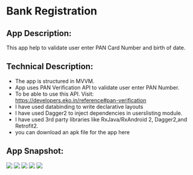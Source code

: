 # Bank Registration

## App Description:
This app help to validate user enter PAN Card Number and birth of date.

## Technical Description:
*	The app is structured in MVVM.
*   App uses PAN Verification API to validate user enter PAN Number.
*	To be able to use this API.
  Visit: https://developers.eko.in/reference#pan-verification
*	I have used databinding to write declarative layouts
*	I have used Dagger2 to inject dependencies in userslisting module.
*	I have used 3rd party libraries like RxJava/RxAndroid 2, Dagger2,and Retrofit2.
*	you can download an apk file for the app here

## App Snapshot:
![](doc/screenshot1.png)
![](doc/screenshot2.png)
![](doc/screenshot3.png)
![](doc/screenshot4.png)
![](idoc/screenshot5.png)

